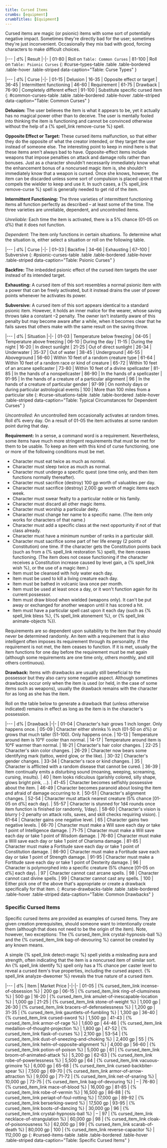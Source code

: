 ```yaml
---
title: Cursed Items
crumbs: [equipment]
crumbTitles: [Equipment]
---
```


Cursed items are magic (or psionic) items with some sort of potentially negative impact. Sometimes they're directly bad for the user; sometimes they're just inconvenient. Occasionally they mix bad with good, forcing characters to make difficult choices.

|---
| d% | Result
|-|-
| 01-80 | Roll on `Table: Common Curses`
| 81-100 | Roll on `Table: Psionic Curses`
{: #curse-types-table .table .table-bordered .table-hover .table-striped data-caption="Table: Curse Types" }

|---
| d% | Curse
|-|-
| 01-15 | Delusion
| 16-35 | Opposite effect or target
| 36-45 | Intermittent functioning
| 46-60 | Requirement
| 61-75 | Drawback
| 76-90 | Completely different effect
| 91-100 | Substitute specific cursed item
{: #common-curses-table .table .table-bordered .table-hover .table-striped data-caption="Table: Common Curses" }

**Delusion:** The user believes the item is what it appears to be, yet it actually has no magical power other than to deceive. The user is mentally fooled into thinking the item is functioning and cannot be convinced otherwise without the help of a {% spell_link remove-curse %} spell.

**Opposite Effect or Target:** These cursed items malfunction, so that either they do the opposite of what the creator intended, or they target the user instead of someone else. The interesting point to keep in mind here is that these items aren't always bad to have. Opposite-effect items include weapons that impose penalties on attack and damage rolls rather than bonuses. Just as a character shouldn't necessarily immediately know what the enhancement bonus of a noncursed magic item is, she shouldn't immediately know that a weapon is cursed. Once she knows, however, the item can be discarded unless some sort of compulsion is placed upon it that compels the wielder to keep and use it. In such cases, a {% spell_link remove-curse %} spell is generally needed to get rid of the item.

**Intermittent Functioning:** The three varieties of intermittent functioning items all function perfectly as described &ndash; at least some of the time. The three varieties are unreliable, dependent, and uncontrolled items.

_Unreliable:_ Each time the item is activated, there is a 5% chance (01-05 on d%) that it does not function.

_Dependent:_ The item only functions in certain situations. To determine what the situation is, either select a situation or roll on the following table.

|---
| d% | Curse
|-|-
| 01–33 | Backfire
| 34–66 | Exhausting
| 67–100 | Subversive
{: #psionic-curses-table .table .table-bordered .table-hover .table-striped data-caption="Table: Psionic Curses" }

**Backfire:** The imbedded psionic effect of the cursed item targets the user instead of its intended target.

**Exhausting:** A cursed item of this sort resembles a normal psionic item with a power that can be freely activated, but it instead drains the user of power points whenever he activates its power.

**Subversive:** A cursed item of this sort appears identical to a standard psionic item. However, it holds an inner malice for the wearer, whose saving throws take a constant –2 penalty. The owner isn't instantly aware of this penalty but may become aware after a while, when it becomes clear that he fails saves that others make with the same result on the saving throw.

|---
| d% | Situation
|-|-
| 01-03 | Temperature below freezing
| 04-05 | Temperature above freezing
| 06-10 | During the day
| 11-15 | During the night
| 16-20 | In direct sunlight
| 21-25 | Out of direct sunlight
| 26-34 | Underwater
| 35-37 | Out of water
| 38-45 | Underground
| 46-55 | Aboveground
| 56-60 | Within 10 feet of a random creature type
| 61-64 | Within 10 feet of a random race or kind of creature
| 65-72 | Within 10 feet of an arcane spellcaster
| 73-80 | Within 10 feet of a divine spellcaster
| 81-85 | In the hands of a nonspellcaster
| 86-90 | In the hands of a spellcaster
| 91-95 | In the hands of a creature of a particular alignment
| 96 | In the hands of a creature of particular gender
| 97-99 | On nonholy days or during particular astrological events
| 100 | More than 100 miles from a particular site
{: #curse-situations-table .table .table-bordered .table-hover .table-striped data-caption="Table: Typical Circumstances for Dependent Curses" }

_Uncontrolled:_ An uncontrolled item occasionally activates at random times. Roll d% every day. On a result of 01-05 the item activates at some random point during that day.

**Requirement:** In a sense, a command word is a requirement. Nevertheless, some items have much more stringent requirements that must be met for them to be usable. To keep an item with this kind of curse functioning, one or more of the following conditions must be met.

 * Character must eat twice as much as normal.
 * Character must sleep twice as much as normal.
 * Character must undergo a specific quest (one time only, and then item functions normally thereafter).
 * Character must sacrifice (destroy) 100 gp worth of valuables per day.
 * Character must sacrifice (destroy) 2,000 gp worth of magic items each week.
 * Character must swear fealty to a particular noble or his family.
 * Character must discard all other magic items.
 * Character must worship a particular deity.
 * Character must change her name to a specific name. (The item only works for characters of that name.)
 * Character must add a specific class at the next opportunity if not of that class already.
 * Character must have a minimum number of ranks in a particular skill.
 * Character must sacrifice some part of her life energy (2 points of Constitution) one time. If the character gets the Constitution points back (such as from a {% spell_link restoration %} spell), the item ceases functioning. (The item does not cease functioning if the character receives a Constitution increase caused by level gain, a {% spell_link wish %}, or the use of a magic item.)
 * Item must be cleansed with holy water each day.
 * Item must be used to kill a living creature each day.
 * Item must be bathed in volcanic lava once per month.
 * Item must be used at least once a day, or it won't function again for its current possessor.
 * Item must draw blood when wielded (weapons only). It can't be put away or exchanged for another weapon until it has scored a hit.
 * Item must have a particular spell cast upon it each day (such as {% spell_link bless %}, {% spell_link atonement %}, or {% spell_link animate-objects %}).

Requirements are so dependent upon suitability to the item that they should never be determined randomly. An item with a requirement that is also intelligent often imposes its requirement through its personality. If the requirement is not met, the item ceases to function. If it is met, usually the item functions for one day before the requirement must be met again (although some requirements are one time only, others monthly, and still others continuous).

**Drawback:** Items with drawbacks are usually still beneficial to the possessor but they also carry some negative aspect. Although sometimes drawbacks occur only when the item is used (or held, in the case of some items such as weapons), usually the drawback remains with the character for as long as she has the item.

Roll on the table below to generate a drawback that (unless otherwise indicated) remains in effect as long as the item is in the character's possession.

|---
| d% | Drawback
|-|-
| 01-04 | Character's hair grows 1 inch longer. Only happens once.
| 05-09 | Character either shrinks &#189; inch (01-50 on d%) or grows that much taller (51-100). Only happens once.
| 10-13 | Temperature around item is 10&deg;F cooler than normal.
| 14-17 | Temperature around item is 10&deg;F warmer than normal.
| 18-21 | Character's hair color changes.
| 22-25 | Character's skin color changes.
| 26-29 | Character now bears some identifying mark (tattoo, weird glow, or the like).
| 30-32 | Character's gender changes.
| 33-34 | Character's race or kind changes.
| 35 | Character is afflicted with a random disease that cannot be cured.
| 36-39 | Item continually emits a disturbing sound (moaning, weeping, screaming, cursing, insults).
| 40 | Item looks ridiculous (garishly colored, silly shape, glows bright pink, &hellip;).
| 41-45 | Character becomes selfishly possessive about the item.
| 46-49 | Character becomes paranoid about losing the item and afraid of damage occurring to it.
| 50-51 | Character's alignment changes.
| 52-54 | Character must attack nearest creature (5% chance [01-05 on d%] each day).
| 55-57 | Character is stunned for 1d4 rounds once item function is finished (or randomly, 1/day).
| 58-60 | Character's vision is blurry (-2 penalty on attack rolls, saves, and skill checks requiring vision).
| 61-64 | Character gains one negative level.
| 65 | Character gains two negative levels.
| 66-70 | Character must make a Will save each day or take 1 point of Intelligence damage.
| 71-75 | Character must make a Will save each day or take 1 point of Wisdom damage.
| 76-80 | Character must make a Will save each day or take 1 point of Charisma damage.
| 81-85 | Character must make a Fortitude save each day or take 1 point of Constitution damage.
| 86-90 | Character must make a Fortitude save each day or take 1 point of Strength damage.
| 91-95 | Character must make a Fortitude save each day or take 1 point of Dexterity damage.
| 96 | Character is polymorphed into a specific creature (5% chance [01-05 on d%] each day).
| 97 | Character cannot cast arcane spells.
| 98 | Character cannot cast divine spells.
| 99 | Character cannot cast any spells.
| 100 | Either pick one of the above that's appropriate or create a drawback specifically for that item.
{: #curse-drawbacks-table .table .table-bordered .table-hover .table-striped data-caption="Table: Common Drawbacks" }

### Specific Cursed Items

Specific cursed items are provided as examples of cursed items. They are given creation prerequisites, should someone want to intentionally create them (although that does not need to be the origin of the item). Note, however, two exceptions: The {% cursed_item_link crystal-hypnosis-ball %} and the {% cursed_item_link bag-of-devouring %} cannot be created by any known means.

A simple {% spell_link detect-magic %} spell yields a misleading aura and strength, often indicating that the item is a noncursed item of similar sort. An {% spell_link identify %} spell only has a 1% chance per caster level to reveal a cursed item's true properties, including the cursed aspect. {% spell_link analyze-dweomer %} reveals the true nature of a cursed item.

|---
| d% | Item | Market Price
|-|-|-
| 01-05 | {% cursed_item_link incense-of-obsession %} | 200 gp
| 06-15 | {% cursed_item_link ring-of-clumsiness %} | 500 gp
| 16-20 | {% cursed_item_link amulet-of-inescapable-location %} | 1,000 gp
| 21-25 | {% cursed_item_link stone-of-weight %} | 1,000 gp
| 26-30 | {% cursed_item_link bracers-of-defenselessness %} | 1,200 gp
| 31-35 | {% cursed_item_link gauntlets-of-fumbling %} | 1,300 gp
| 36-40 | {% cursed_item_link cursed-sword %} | 1,500 gp
| 41-43 | {% cursed_item_link armor-of-rage %} | 1,600 gp
| 44-46 | {% cursed_item_link medallion-of-thought-projection %} | 1,800 gp
| 47-52 | {% cursed_item_link flask-of-curses %} | 2,100 gp
| 53-54 | {% cursed_item_link dust-of-sneezing-and-choking %} | 2,400 gp
| 55 | {% cursed_item_link helm-of-opposite-alignment %} | 4,000 gp
| 56-60 | {% cursed_item_link potion-of-poison %} | 5,000 gp
| 61 | {% cursed_item_link broom-of-animated-attack %} | 5,200 gp
| 62-63 | {% cursed_item_link robe-of-powerlessness %} | 5,500 gp
| 64 | {% cursed_item_link vacuous-grimoire %} | 6,000 gp
| 65-68 | {% cursed_item_link cursed-backbiter-spear %} | 7,500 gp
| 69-70 | {% cursed_item_link armor-of-arrow-attraction %} | 9,000 gp
| 71-72 | {% cursed_item_link net-of-snaring %} | 10,000 gp
| 73-75 | {% cursed_item_link bag-of-devouring %} | &ndash;
| 76-80 | {% cursed_item_link mace-of-blood %} | 16,000 gp
| 81-85 | {% cursed_item_link robe-of-vermin %} | 16,500 gp
| 86-88 | {% cursed_item_link periapt-of-foul-rotting %} | 17,000 gp
| 89-92 | {% cursed_item_link berserking-sword %} | 17,500 gp
| 93-95 | {% cursed_item_link boots-of-dancing %} | 30,000 gp
| 96 | {% cursed_item_link crystal-hypnosis-ball %} | &ndash;
| 97 | {% cursed_item_link necklace-of-strangulation %} | 60,000 gp
| 98 | {% cursed_item_link cloak-of-poisonousness %} | 62,000 gp
| 99 | {% cursed_item_link scarab-of-death %} |  80,000 gp
| 100 | {% cursed_item_link reverse-capacitor %} |  112,000 gp
{: #cursed-items-table .table .table-bordered .table-hover .table-striped data-caption="Table: Specific Cursed Items" }